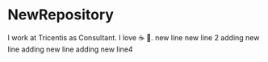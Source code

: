 # NewRepository

I work at Tricentis as Consultant.
I love :coffee: :beer:.
new line
new line 2
adding new line
adding new line
adding new line4
